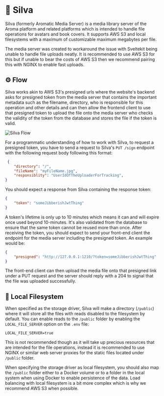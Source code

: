 # 🌉 Silva
Silva (formerly Aromatic Media Server) is a media library server of the Aroma platform and related platforms which is intended to handle file operations for avatars and book covers. It supports AWS S3 and local filesystems with a maximum of customizable maximum megabytes per file. 

The media server was created to workaround the issue with Sveltekit being unable to handle file uploads neatly. It is recommended to use AWS S3 for this but if unable to bear the costs of AWS S3 then we recommend pairing this with NGINX to enable fast uploads.

## ⚙️ Flow
Silva works akin to AWS S3's presigned urls where the website's backend asks for presigned token from the media server that contains the important metadata such as the filename, directory, who is responsible for this operation and other details and can then allow the frontend client to use that presigned token to upload the file onto the media server who checks the validity of the token from the database and stores the file if the token is valid.

![Silva Flow](https://user-images.githubusercontent.com/69381903/169654864-2935e453-71e1-4ab4-9b5e-591043a38b50.png)

For a programmatic understanding of how to work with Silva, to request a presigned token, you have to send a request to Silva's `PUT /sign` endpoint with the following request body following this format:
```json
 {
    "directory": "/",
    "fileName": "myFileName.jpg",
    "responsiblity": "UserIdOfTheUploaderForTracking",
}
```

You should expect a response from Silva containing the response token:
```json
{
    "token": "someJibberishJwtThing"
}
```

A token's lifetime is only up to 10 minutes which means it can and will expire once used beyond 10-minutes. It's also validated from the database to ensure that the same token cannot be reused more than once. After receiving the token, you should expect to send your front-end client the endpoint for the media server including the presigned token. An example would be:
```json
{
    "presigned": "http://127.0.0.1:1210/?token=someJibberishJwtThing"
}
```

The front-end client can then upload the media file onto that presigned link under a PUT request and the server should reply with a 204 to signal that the file was uploaded successfully.

## 💼 Local Filesystem
When specified as the storage driver, Silva will make a directory (`/public`) where it will store all the files with reads disabled to the filesystem by default. You can enable reads to the `/public` folder by enabling the `LOCAL_FILE_SERVER` option on the `.env` file:
```env
LOCAL_FILE_SERVER=true
```

This is not recommended though as it will take up precious resources that are intended for the file operations, instead it is recommended to use NGINX or similar web server proxies for the static files located under `/public` folder.

When specifying the storage driver as local filesystem, you should also map the `/public` folder either to a Docker volume or to a folder in the local system when using Docker to enable persistence of the data. Load balancing with local filesystem is a bit more complex which is why we recommend AWS S3 when possible.
